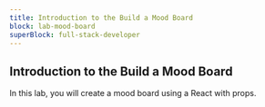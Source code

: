 ```yaml
---
title: Introduction to the Build a Mood Board
block: lab-mood-board
superBlock: full-stack-developer
---
```


## Introduction to the Build a Mood Board

In this lab, you will create a mood board using a React with props.
